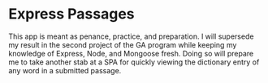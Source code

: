 # Express Passages

This app is meant as penance, practice, and preparation. I will supersede my result in the second project of the GA program while keeping my knowledge of Express, Node, and Mongoose fresh. Doing so will prepare me to take another stab at a SPA for quickly viewing the dictionary entry of any word in a submitted passage.